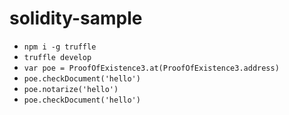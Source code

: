 # solidity-sample

- `npm i -g truffle`
- `truffle develop`
- `var poe = ProofOfExistence3.at(ProofOfExistence3.address)`
- `poe.checkDocument('hello')`
- `poe.notarize('hello')`
- `poe.checkDocument('hello')`
